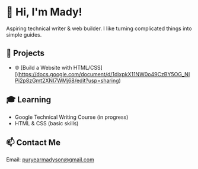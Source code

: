 # 👋 Hi, I'm Mady!
Aspiring technical writer & web builder. I like turning complicated things into simple guides.

## 🧠 Projects
- 🌐 [Build a Website with HTML/CSS][(https://docs.google.com/document/d/1dixpkX11NW0o49CzBY5OG_NIPi2p8zGmt2XNI7WMj68/edit?usp=sharing)

## 🎓 Learning
- Google Technical Writing Course (in progress)
- HTML & CSS (basic skills)

## 📫 Contact Me
Email: puryearmadyson@gmail.com 
